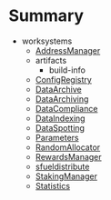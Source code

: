 # Summary
* worksystems
  * [AddressManager](docs/AddressManager.md)
  * artifacts
    * build-info
  * [ConfigRegistry](docs/ConfigRegistry.md)
  * [DataArchive](docs/DataArchive.md)
  * [DataArchiving](docs/DataArchiving.md)
  * [DataCompliance](docs/DataCompliance.md)
  * [DataIndexing](docs/DataIndexing.md)
  * [DataSpotting](docs/DataSpotting.md)
  * [Parameters](docs/Parameters.md)
  * [RandomAllocator](docs/RandomAllocator.md)
  * [RewardsManager](docs/RewardsManager.md)
  * [sfueldistribute](docs/sfueldistribute.md)
  * [StakingManager](docs/StakingManager.md)
  * [Statistics](docs/Statistics.md)
